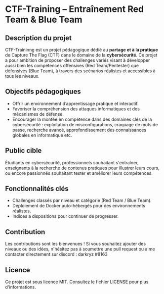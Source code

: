 # CTF-Training – Entraînement Red Team & Blue Team

## Description du projet
CTF-Traininng est un projet pédagogique dédié au **partage et à la pratique** de Capture The Flag (CTF) dans le domaine de la **cybersécurité**. 
Ce projet a pour ambition de proposer des challenges variés visant à développer aussi bien les compétences offensives (Red Team/Pentester) que défensives (Blue Team), à travers des scénarios réalistes et accessibles à tous les niveaux.

## Objectifs pédagogiques 
- Offrir un environnement d’apprentissage pratique et interactif.
- Favoriser la compréhension des attaques informatiques et des mécanismes de défense.
- Encourager la montée en compétence dans des domaines clés de la cybersécurité : exploitation de misconfigurations, craquage de mots de passe, recherche avancé, approfondissement des connaissances globales en informatique etc.

## Public cible 
Étudiants en cybersécurité, professionnels souhaitant s'entraîner, enseignants à la recherche de contenus pratiques pour illustrer leurs cours, ou encore passionnés souhaitant tester et améliorer leurs compétences.

## Fonctionnalités clés 
- Challenges classés par niveau et catégorie (Red Team / Blue Team).
- Déploiement de Docker auto-hébergés pour des environnements réalistes.
- Indices a dispositions pour continuer de progresser.

## Contribution
Les contributions sont les bienvenues ! Si vous souhaitez ajouter des niveaux ou des idées, n'hésitez pas à soumettre une pull request ou a me contacter directement sur discord : darkryz #8163

## Licence
Ce projet est sous licence MIT. Consultez le fichier LICENSE pour plus d'informations.
